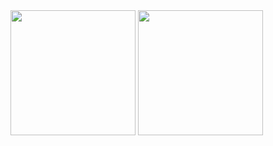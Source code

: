 
<img src="https://i.postimg.cc/FsYw0C98/1.png" alt="" width="200"/>

<img src="https://i.postimg.cc/nVR6jftq/2.png" alt="" width="200"/>
